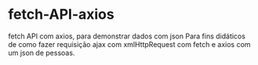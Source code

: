 # fetch-API-axios
fetch API com axios, para demonstrar dados com json
Para fins didáticos de como fazer requisição ajax com xmlHttpRequest com fetch e axios com um json de pessoas.
